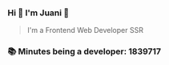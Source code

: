 ### Hi 👋 I&#39;m Juani 🦁

> I&#39;m a Frontend Web Developer SSR

### 📚 Minutes being a developer: 1839717
